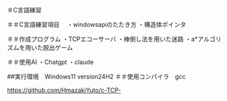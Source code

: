 ＃C言語練習

＃＃C言語練習項目　
  ・windowsapiのたたき方
  ・構造体ポインタ
  
＃＃作成プログラム
  ・TCPエコーサーバ
  ・棒倒し法を用いた迷路
  ・a*アルゴリズムを用いた脱出ゲーム
  
＃＃使用AI
  ・Chatgpt
  ・claude
  
 ##実行環境　Windows11 version24H2 
＃＃使用コンパイラ　gcc

https://github.com/HmazakiYuto/c-TCP-

